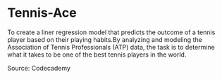# Tennis-Ace

To create a liner regression model that predicts the outcome of a tennis player based on their playing habits.By analyzing and modeling the Association of Tennis Professionals (ATP) data, the task is to determine what it takes to be one of the best tennis players in the world.

Source: Codecademy
